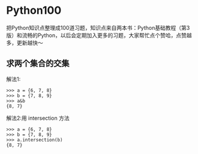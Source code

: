 # Python100
把Python知识点整理成100道习题，知识点来自两本书：Python基础教程（第3版）和流畅的Python，以后会定期加入更多的习题，大家帮忙点个赞哈，点赞越多，更新越快～


## 求两个集合的交集

解法1:


```
>>> a = {6, 7, 8}
>>> b = {7, 8, 9}
>>> a&b
{8, 7}
```
解法2:用 intersection 方法


```
>>> a = {6, 7, 8}
>>> b = {7, 8, 9}
>>> a.intersection(b)
{8, 7}
```